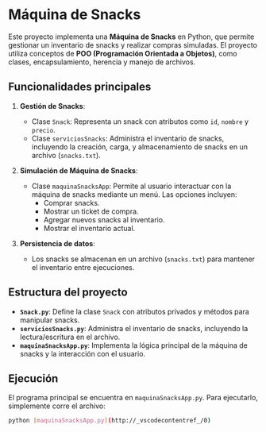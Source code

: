 # Máquina de Snacks

Este proyecto implementa una **Máquina de Snacks** en Python, que permite gestionar un inventario de snacks y realizar compras simuladas. El proyecto utiliza conceptos de **POO (Programación Orientada a Objetos)**, como clases, encapsulamiento, herencia y manejo de archivos.

## Funcionalidades principales
1. **Gestión de Snacks**:
   - Clase `Snack`: Representa un snack con atributos como `id`, `nombre` y `precio`.
   - Clase `serviciosSnacks`: Administra el inventario de snacks, incluyendo la creación, carga, y almacenamiento de snacks en un archivo (`snacks.txt`).

2. **Simulación de Máquina de Snacks**:
   - Clase `maquinaSnacksApp`: Permite al usuario interactuar con la máquina de snacks mediante un menú. Las opciones incluyen:
     - Comprar snacks.
     - Mostrar un ticket de compra.
     - Agregar nuevos snacks al inventario.
     - Mostrar el inventario actual.

3. **Persistencia de datos**:
   - Los snacks se almacenan en un archivo (`snacks.txt`) para mantener el inventario entre ejecuciones.

## Estructura del proyecto
- **`Snack.py`**: Define la clase `Snack` con atributos privados y métodos para manipular snacks.
- **`serviciosSnacks.py`**: Administra el inventario de snacks, incluyendo la lectura/escritura en el archivo.
- **`maquinaSnacksApp.py`**: Implementa la lógica principal de la máquina de snacks y la interacción con el usuario.

## Ejecución
El programa principal se encuentra en `maquinaSnacksApp.py`. Para ejecutarlo, simplemente corre el archivo:

```bash
python [maquinaSnacksApp.py](http://_vscodecontentref_/0)

